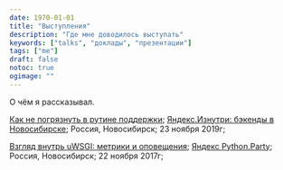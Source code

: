 ```yaml
---
date: 1970-01-01
title: "Выступления"
description: "Где мне доводилось выступать"
keywords: ["talks", "доклады", "презентации"]
tags: ["me"]
draft: false
notoc: true
ogimage: ""
---
```


О чём я рассказывал.

<!--more-->

[Как не погрязнуть в рутине поддержки](https://events.yandex.ru/events/backend/23-nov-2019?openTalkDescription=214-461); [Яндекс.Изнутри: бэкенды в Новосибирске](https://events.yandex.ru/events/backend/23-nov-2019); Россия, Новосибирск; 23 ноября 2019г;

[Взгляд внутрь uWSGI: метрики и оповещения](https://events.yandex.ru/events/meetings/22-nov-2017?openTalkDescription=1425-3); [Яндекс Python.Party](https://events.yandex.ru/events/meetings/22-nov-2017); Россия, Новосибирск; 22 ноября 2017г;